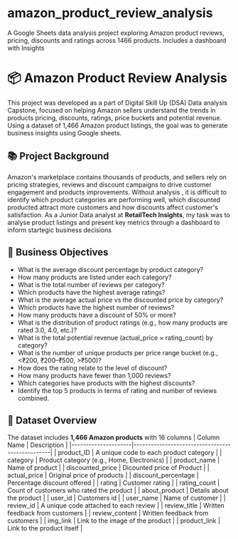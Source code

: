 # amazon_product_review_analysis
A Google Sheets data analysis project exploring Amazon product reviews, pricing, discounts and ratings across 1466 products. Includes a dashboard with Insights 
# 📦 Amazon Product Review Analysis
This project was developed as a part of Digital Skill Up (DSA) Data analysis Capstone, focused on helping Amazon sellers understand the trends in products pricing, discounts, ratings, price buckets and potential revenue. Using a dataset of 1,466 Amazon product listings, the goal was to generate business insights using Google sheets.
## 📚 Project Background
Amazon's marketplace contains thousands of products, and sellers rely on pricing strategies, reviews and discount campaigns to drive customer engagement and products improvements. Without analysis , it is difficult to identify which product categories are performing well, which discounted producted attract more customers and how discounts affect customer's satisfaction.
As a Junior Data analyst at **RetailTech Insights**, my task was to analyse product listings and present key metrics through a dashboard to inform startegic business decisions 
## 🎯 Business Objectives
- What is the average discount percentage by product category? 
- How many products are listed under each category? 
- What is the total number of reviews per category?  
- Which products have the highest average ratings? 
- What is the average actual price vs the discounted price by category? 
- Which products have the highest number of reviews? 
- How many products have a discount of 50% or more? 
- What is the distribution of product ratings (e.g., how many products are rated 3.0, 
4.0, etc.)? 
- What is the total potential revenue (actual_price × rating_count) by category? 
- What is the number of unique products per price range bucket (e.g., <₹200, 
₹200–₹500, >₹500)? 
- How does the rating relate to the level of discount? 
- How many products have fewer than 1,000 reviews? 
- Which categories have products with the highest discounts? 
- Identify the top 5 products in terms of rating and number of reviews combined. 
## 📂 Dataset Overview
The dataset includes **1,466 Amazon products** with 16 columns
| Column Name         | Description                                     |
|---------------------|-------------------------------------------------|
| product_ID          | A unique code to each product category          |
| category            | Product category (e.g., Home, Electronics)      |
| product_name        | Name of product                                 |
| discounted_price    | Dicounted price of Product                      |
| actual_price	      | Original price of products                      |
| discount_percentage | Percentage discount offered                     |
| rating	            | Customer rating                                 | 
| rating_count 	      | Count of customers who rated the product        |
| about_product	      | Details about the product                       |
| user_id	            | Customers id                                    |
| user_name	          | Name of customer                                |
| review_id	          | A unique code attached to each review           |
| review_title	      | Written feedback from customers                 |
| review_content	    | Written feedback from customers                 |
| img_link            | Link to the image of the product                |
| product_link	      | Link to the product itself                       |
